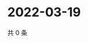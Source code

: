 # 2022-03-19

共 0 条

<!-- BEGIN WEIBO -->
<!-- 最后更新时间 Sat Mar 19 2022 05:14:15 GMT+0800 (China Standard Time) -->

<!-- END WEIBO -->
